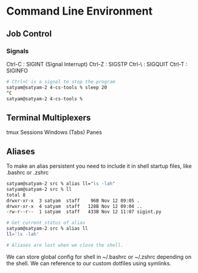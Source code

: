 # Command Line Environment

## Job Control

### Signals

Ctrl-C : SIGINT (Signal Interrupt)
Ctrl-Z : SIGSTP
Ctrl-\ : SIGQUIT
Ctrl-T : SIGINFO

```zsh
# Ctrl+C is a signal to stop the program
satyam@satyam-2 4-cs-tools % sleep 20
^C
satyam@satyam-2 4-cs-tools % 
```

## Terminal Multiplexers

tmux
Sessions
    Windows (Tabs)
    Panes

## Aliases

To make an alias persistent you need to include it in shell startup files, like .bashrc or .zshrc

```zsh
satyam@satyam-2 src % alias ll="ls -lah"
satyam@satyam-2 src % ll
total 8
drwxr-xr-x  3 satyam  staff    96B Nov 12 09:05 .
drwxr-xr-x  4 satyam  staff   128B Nov 12 09:04 ..
-rw-r--r--  1 satyam  staff   433B Nov 12 11:07 sigint.py

# Get current status of alias
satyam@satyam-2 src % alias ll
ll='ls -lah'

# Aliases are lost when we close the shell. 
```

We can store global config for shell in ~/.bashrc or ~/.zshrc depending on the shell.
We can reference to our custom dotfiles using symlinks.
